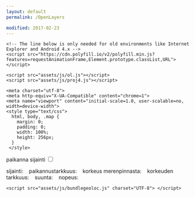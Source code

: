 ```yaml
---
layout: default
permalink: /OpenLayers

modified: 2017-02-23
---
```

<html>
  <head>

    <!-- The line below is only needed for old environments like Internet Explorer and Android 4.x -->
    <script src="https://cdn.polyfill.io/v2/polyfill.min.js?features=requestAnimationFrame,Element.prototype.classList,URL"></script>

    <script src="assets/js/ol.js"></script>
    <script src="assets/js/proj4.js"></script>

    <meta charset="utf-8">
    <meta http-equiv="X-UA-Compatible" content="chrome=1">
    <meta name="viewport" content="initial-scale=1.0, user-scalable=no, width=device-width">
    <style type="text/css">
      html, body, .map {
        margin: 0;
        padding: 0;
        width: 100%;
        height: 256px;
      }
     </style>
  <style>
  .map:-moz-full-screen {
    height: 100%;
  }
  .map:-webkit-full-screen {
    height: 100%;
  }
  .map:-ms-fullscreen {
    height: 100%;
  }
  .map:fullscreen {
    height: 100%;
  }
  .ol-rotate {
    top: 3em;
  }
</style>
  <link rel="stylesheet" href="assets/css/ol.css" type="text/css">
  </head>
  <body>
    <div id="map" class="map"></div>
    <div id="info" style="display: none;"></div>
    <div class="icon-github"></div>
    <label for="track">
      paikanna sijainti
      <input id="track" type="checkbox"/>
    </label>
    <p>
      sijainti: <code id="position"></code>&nbsp;&nbsp;
      paikannustarkkuus: <code id="accuracy"></code>&nbsp;&nbsp;
      korkeus merenpinnasta: <code id="altitude"></code>&nbsp;&nbsp;
      korkeuden tarkkuus: <code id="altitudeAccuracy"></code>&nbsp;&nbsp;
      suunta: <code id="heading"></code>&nbsp;&nbsp;
      nopeus: <code id="speed"></code>
    </p>

    <script src="assets/js/bundlegeoloc.js" charset="UTF-8"> </script>

  </body>
</html>
